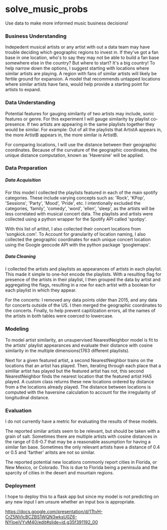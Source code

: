 # solve_music_probs
Use data to make more informed music business decisions!



### Business Understanding 
Indepedent musical artists or any artist with out a data team may have trouble deciding which geographic regions to invest in. If they've got a fan base in one location, who's to say they may not be able to build a fan base somewhere else in the country? But where to start? It's a big country! To help narrow down the options, I suggest starting with locations where similar artists are playing. A region with fans of similar artists will likely be fertile ground for expansion. A model that recommends untapped locations where similar artists have fans, would help provide a starting point for artists to expand.

### Data Understanding
Potential features for gauging similarity of two artists may include, sonic features or genre. For this experiment I will gauge similarity by playlist co-presence. If two artists are appearing in the same playlists together they would be similar. For example: Out of all the playlists that ArtistA appears in, the more ArtistB appears in, the more similar is ArtistB.

For comparing locations, I will use the distance between their geographic coordinates. Because of the curvature of the geographic coordinates, the unique distance computation, known as 'Haversine' will be applied.

### Data Preparation

##### Data Acquisition
For this model I collected the playlists featured in each of the main spotify categories. These include varying concepts such as: 'Rock', 'KPop', 'Sessions', 'Party', 'Mood', 'Pride', etc. I intentionally excluded the categories, 'family', 'comedy', 'word', 'ellen', 'sleep', as the artists will be less correlated with musical concert data. The playlists and artists were collected using a python wrapper for the Spotify API called 'spotipy'.

With this list of artitst, I also collected their concert locations from 'songkick.com'. To Account for granularity of location naming, I also collected the geographic coordinates for each unique concert location using the Google geocode API with the python package 'googlemaps'.

##### Data Cleaning
I collected the artists and playlists as appearances of artists in each playlist. This made it simple to one-hot encode the playlists. With a resulting flag for presence of the artists in their playlist, I then grouped the data by artist and aggregating the flags, resulting in a row for each artist with a boolean for  each playlist in which they appear. 

For the concerts: I removed any data points older than 2015, and any data for concerts outside of the US. I then merged the geographic coordinates to the concerts. Finally, to help prevent capitilzation errors, all the names of the artists in both tables were coerced to lowercase.

### Modeling
To model artist similarity, an unsupervised NearestNeighbor model is fit to the artists' playlist appearances and evaluate their distance with cosine similarity in the multiple dimensions(1763 different playlists).

Next for a given featured artist, a second NearestNeighbor trains on the locations that an artist has played. Then, iterating through each place that a simlilar artist has played but the featured artist has not, this second NearestNeighbor finds the nearest location that the featured artist HAS played. A custom class returns these new locations ordered by distance from a the locations already played. The distance between locations is computed with the haversine calculation to account for the irregularity of longitudinal distance.

### Evaluation
I do not currently have a metric for evaluating the results of these models. 

The reported similar artists seem to be relevant, but should be taken with a grain of salt. Sometimes there are multiple artists with cosine distances in the range of 0.6-0.7 that may be a reasonable assumption for having a similar fan base. Sometimes the only relevant artists have a distance of 0.4 or 0.5 and 'farther' aritsts are not so similar. 

The reported potential new locations commonly report cities in Florida, or New Mexico, or Colorado. This is due to Florida being a peninsula and the sparcity of cities in the desert and mountain regions.

### Deployment
I hope to deploy this to a flask app but since my model is not predicting on any new input I am unsure whether an input box is appropriate.


https://docs.google.com/presentation/d/1TtvH-CrZ5NVIcBCZBS1WQN3wksU0Z6-NYIoeiVYvM40/edit#slide=id.g35f391192_00